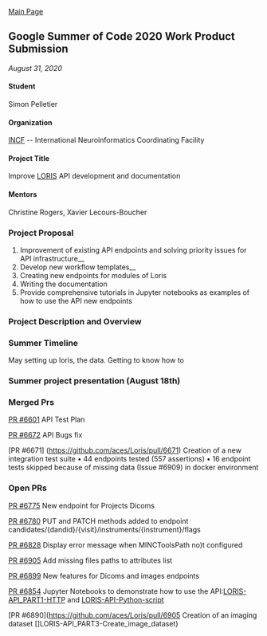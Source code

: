 ﻿---
layout: default
---


[Main Page](https://spell.github.io/)

## Google Summer of Code 2020 Work Product Submission
_August 31, 2020_

#### Student
Simon Pelletier

#### Organization
[INCF](https://www.incf.org/) -- International Neuroinformatics Coordinating Facility

#### Project Title
Improve [LORIS](http://loris.ca/) API development and documentation

#### Mentors
Christine Rogers, Xavier Lecours-Boucher

### Project Proposal 
1) Improvement of existing API endpoints and solving priority issues for API infrastructure__ 
2) Develop new workflow templates__
3) Creating new endpoints for modules of Loris <br/>
4) Writing the documentation <br/>
5) Provide comprehensive tutorials in Jupyter notebooks as examples of how to use the API new endpoints

### Project Description and Overview



### Summer Timeline
May
setting up loris, the data. Getting to know how to

### Summer project presentation (August 18th)





### Merged Prs

[PR #6601](https://github.com/aces/Loris/pull/6601) API Test Plan

[PR #6672](https://github.com/aces/Loris/pull/6672) API Bugs fix

[PR #6671] (https://github.com/aces/Loris/pull/6671) Creation of a new integration test suite 
    • 44 endpoints tested (557 assertions)
    • 16 endpoint tests skipped because of missing data (Issue #6909) in docker environment


### Open PRs

[PR #6775](https://github.com/aces/Loris/pull/6775) New endpoint for Projects Dicoms

[PR #6780](https://github.com/aces/Loris/pull/6775) PUT and PATCH methods added to endpoint candidates/{dandid}/{visit}/instruments/{instrument}/flags

[PR #6828](https://github.com/aces/Loris/pull/6828) Display error message when MINCToolsPath no)t configured

[PR #6905](https://github.com/aces/Loris/pull/6905) Add missing files paths to attributes list

[PR #6899](https://github.com/aces/Loris/pull/6899) New features for Dicoms and images endpoints

[PR #6854](https://github.com/aces/Loris/pull/6854) Jupyter Notebooks to demonstrate how to use the API:[LORIS-API\_PART1-HTTP](https://colab.research.google.com/github/spell00/Loris/blob/2020-07-20-jupyterApiPart2/docs/notebooks/LORIS-API_Part1-HTTP.ipynib) and [LORIS-API-Python-script](https://colab.research.google.com/github/spell00/Loris/blob/2020-07-20-jupyterApiPart2/docs/notebooks/LORIS-API_Part2-Python-script.ipynb) 

[PR #6890](https://github.com/aces/Loris/pull/6905 Creation of an imaging dataset []LORIS-API_PART3-Create_image_dataset)



